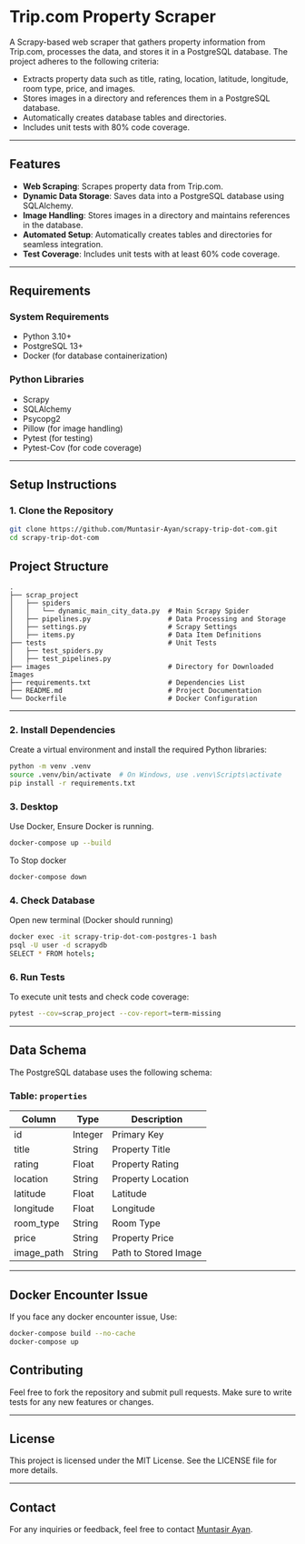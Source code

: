 # Trip.com Property Scraper

A Scrapy-based web scraper that gathers property information from Trip.com, processes the data, and stores it in a PostgreSQL database. The project adheres to the following criteria:

- Extracts property data such as title, rating, location, latitude, longitude, room type, price, and images.
- Stores images in a directory and references them in a PostgreSQL database.
- Automatically creates database tables and directories.
- Includes unit tests with 80% code coverage.

---

## Features

- **Web Scraping**: Scrapes property data from Trip.com.
- **Dynamic Data Storage**: Saves data into a PostgreSQL database using SQLAlchemy.
- **Image Handling**: Stores images in a directory and maintains references in the database.
- **Automated Setup**: Automatically creates tables and directories for seamless integration.
- **Test Coverage**: Includes unit tests with at least 60% code coverage.

---

## Requirements

### System Requirements
- Python 3.10+
- PostgreSQL 13+
- Docker (for database containerization)

### Python Libraries
- Scrapy
- SQLAlchemy
- Psycopg2
- Pillow (for image handling)
- Pytest (for testing)
- Pytest-Cov (for code coverage)

---

## Setup Instructions

### 1. Clone the Repository
```bash
git clone https://github.com/Muntasir-Ayan/scrapy-trip-dot-com.git
cd scrapy-trip-dot-com
```

## Project Structure

```
.
├── scrap_project
│   ├── spiders
│   │   └── dynamic_main_city_data.py  # Main Scrapy Spider
│   ├── pipelines.py                   # Data Processing and Storage
│   ├── settings.py                    # Scrapy Settings
│   ├── items.py                       # Data Item Definitions
├── tests                              # Unit Tests
│   ├── test_spiders.py
│   ├── test_pipelines.py
├── images                             # Directory for Downloaded Images
├── requirements.txt                   # Dependencies List
├── README.md                          # Project Documentation
└── Dockerfile                         # Docker Configuration
```

---

### 2. Install Dependencies
Create a virtual environment and install the required Python libraries:
```bash
python -m venv .venv
source .venv/bin/activate  # On Windows, use .venv\Scripts\activate
pip install -r requirements.txt
```

### 3. Desktop
Use Docker, Ensure Docker is running.
```bash
docker-compose up --build
```
To Stop docker
```bash
docker-compose down
```
### 4. Check Database 
Open new terminal (Docker should running)
```bash
docker exec -it scrapy-trip-dot-com-postgres-1 bash
psql -U user -d scrapydb
SELECT * FROM hotels;
```


### 6. Run Tests
To execute unit tests and check code coverage:
```bash
pytest --cov=scrap_project --cov-report=term-missing
```

---

## Data Schema

The PostgreSQL database uses the following schema:

### Table: `properties`
| Column        | Type       | Description                      |
|---------------|------------|----------------------------------|
| id            | Integer    | Primary Key                     |
| title         | String     | Property Title                  |
| rating        | Float      | Property Rating                 |
| location      | String     | Property Location               |
| latitude      | Float      | Latitude                        |
| longitude     | Float      | Longitude                       |
| room_type     | String     | Room Type                       |
| price         | String     | Property Price                  |
| image_path    | String     | Path to Stored Image            |

---
## Docker Encounter Issue
If you face any docker encounter issue, Use:
```bash
docker-compose build --no-cache
docker-compose up
```


## Contributing

Feel free to fork the repository and submit pull requests. Make sure to write tests for any new features or changes.

---

## License

This project is licensed under the MIT License. See the LICENSE file for more details.

---

## Contact

For any inquiries or feedback, feel free to contact [Muntasir Ayan](mailto:mjayan439@gmail.com).
